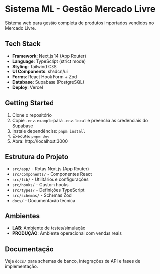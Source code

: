 # Sistema ML - Gestão Mercado Livre

Sistema web para gestão completa de produtos importados vendidos no Mercado Livre.

## Tech Stack

- **Framework**: Next.js 14 (App Router)
- **Language**: TypeScript (strict mode)
- **Styling**: Tailwind CSS
- **UI Components**: shadcn/ui
- **Forms**: React Hook Form + Zod
- **Database**: Supabase (PostgreSQL)
- **Deploy**: Vercel

## Getting Started

1. Clone o repositório
2. Copie `.env.example` para `.env.local` e preencha as credenciais do Supabase
3. Instale dependências: `pnpm install`
4. Execute: `pnpm dev`
5. Abra: http://localhost:3000

## Estrutura do Projeto

- `src/app/` - Rotas Next.js (App Router)
- `src/components/` - Componentes React
- `src/lib/` - Utilitários e configurações
- `src/hooks/` - Custom hooks
- `src/types/` - Definições TypeScript
- `src/schemas/` - Schemas Zod
- `docs/` - Documentação técnica

## Ambientes

- **LAB**: Ambiente de testes/simulação
- **PRODUÇÃO**: Ambiente operacional com vendas reais

## Documentação

Veja `docs/` para schemas de banco, integrações de API e fases de implementação.
